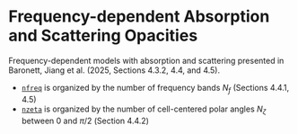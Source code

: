 # Frequency-dependent Absorption and Scattering Opacities

Frequency-dependent models with absorption and scattering presented in Baronett, Jiang et al. (2025, Sections 4.3.2, 4.4, and 4.5).
- [`nfreq`](/nfreq) is organized by the number of frequency bands $N_f$ (Sections 4.4.1, 4.5)
- [`nzeta`](/nzeta) is organized by the number of cell-centered polar angles $N_\zeta$ between 0 and $\pi/2$ (Section 4.4.2)
